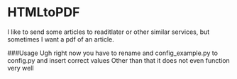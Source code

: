 # HTMLtoPDF
I like to send some articles to readitlater or other similar services, but sometimes I want a pdf of an article.

###Usage
Ugh right now you have to rename and config_example.py to config.py and insert correct values
Other than that it does not even function very well
